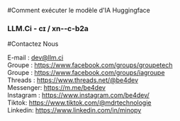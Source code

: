 #Comment exécuter le modèle d'IA Huggingface

### LLM.Ci - cɪ / xn--c-b2a

#Contactez Nous <br>

E-mail : dev@llm.ci<br>
Groupe : https://www.facebook.com/groups/groupetech<br>
Groupe : https://www.facebook.com/groups/iagroupe<br>
Threads : https://www.threads.net/@be4dev<br>
Messenger: https://m.me/be4dev<br>
Instagram : https://www.instagram.com/be4dev/<br>
Tiktok: https://www.tiktok.com/@mdrtechnologie<br>
Linkedin: https://www.linkedin.com/in/minopy<br>
